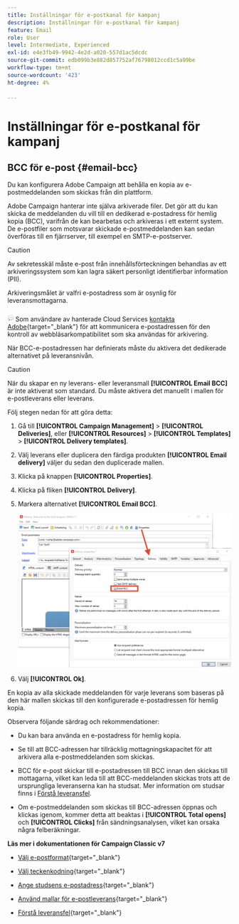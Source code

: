 ```yaml
---
title: Inställningar för e-postkanal för kampanj
description: Inställningar för e-postkanal för kampanj
feature: Email
role: User
level: Intermediate, Experienced
exl-id: e4e3fb49-9942-4e2d-a020-557d1ac5dcdc
source-git-commit: edb099b3e882d857752af76798012ccd1c5a99be
workflow-type: tm+mt
source-wordcount: '423'
ht-degree: 4%

---
```


# Inställningar för e-postkanal för kampanj

## BCC för e-post {#email-bcc}

<!--
>[!NOTE]
>
>This capability is available starting Campaign v8.3. To check your version, refer to [this section](../start/compatibility-matrix.md#how-to-check-your-campaign-version-and-buildversion)-->

Du kan konfigurera Adobe Campaign att behålla en kopia av e-postmeddelanden som skickas från din plattform.

Adobe Campaign hanterar inte själva arkiverade filer. Det gör att du kan skicka de meddelanden du vill till en dedikerad e-postadress för hemlig kopia (BCC), varifrån de kan bearbetas och arkiveras i ett externt system. De e-postfiler som motsvarar skickade e-postmeddelanden kan sedan överföras till en fjärrserver, till exempel en SMTP-e-postserver.

>[!CAUTION]
>
>Av sekretesskäl måste e-post från innehållsförteckningen behandlas av ett arkiveringssystem som kan lagra säkert personligt identifierbar information (PII).

Arkiveringsmålet är valfri e-postadress som är osynlig för leveransmottagarna.

![](../assets/do-not-localize/speech.png)  Som användare av hanterade Cloud Services [kontakta Adobe](../start/campaign-faq.md#support){target="_blank"} för att kommunicera e-postadressen för den kontroll av webbläsarkompatibilitet som ska användas för arkivering.

När BCC-e-postadressen har definierats måste du aktivera det dedikerade alternativet på leveransnivån.

>[!CAUTION]
>
>När du skapar en ny leverans- eller leveransmall **[!UICONTROL Email BCC]** är inte aktiverat som standard. Du måste aktivera det manuellt i mallen för e-postleverans eller leverans.


Följ stegen nedan för att göra detta:

1. Gå till **[!UICONTROL Campaign Management]** > **[!UICONTROL Deliveries]**, eller **[!UICONTROL Resources]** > **[!UICONTROL Templates]** > **[!UICONTROL Delivery templates]**.
1. Välj leverans eller duplicera den färdiga produkten **[!UICONTROL Email delivery]** väljer du sedan den duplicerade mallen.
1. Klicka på knappen **[!UICONTROL Properties]**.
1. Klicka på fliken **[!UICONTROL Delivery]**.  
1. Markera alternativet **[!UICONTROL Email BCC]**.

   ![](assets/email-bcc.png)

1. Välj **[!UICONTROL Ok]**.

En kopia av alla skickade meddelanden för varje leverans som baseras på den här mallen skickas till den konfigurerade e-postadressen för hemlig kopia.

Observera följande särdrag och rekommendationer:

* Du kan bara använda en e-postadress för hemlig kopia.

* Se till att BCC-adressen har tillräcklig mottagningskapacitet för att arkivera alla e-postmeddelanden som skickas.

* BCC för e-post <!--with Enhanced MTA--> skickar till e-postadressen till BCC innan den skickas till mottagarna, vilket kan leda till att BCC-meddelanden skickas trots att de ursprungliga leveranserna kan ha studsat. Mer information om studsar finns i [Förstå leveransfel](../send/delivery-failures.md).

* Om e-postmeddelanden som skickas till BCC-adressen öppnas och klickas igenom, kommer detta att beaktas i **[!UICONTROL Total opens]** och **[!UICONTROL Clicks]** från sändningsanalysen, vilket kan orsaka några felberäkningar.

<!--Only successfully sent emails are taken in account, bounces are not.-->

**Läs mer i dokumentationen för Campaign Classic v7**

* [Välj e-postformat](https://experienceleague.adobe.com/docs/campaign-classic/using/sending-messages/sending-emails/sending-an-email/email-parameters.html#selecting-message-formats){target="_blank"}

* [Välj teckenkodning](https://experienceleague.adobe.com/docs/campaign-classic/using/sending-messages/sending-emails/sending-an-email/email-parameters.html#character-encoding){target="_blank"}

* [Ange studsens e-postadress](https://experienceleague.adobe.com/docs/campaign-classic/using/sending-messages/sending-emails/sending-an-email/email-parameters.html#managing-bounce-emails){target="_blank"}

* [Använd mallar för e-postleverans](https://experienceleague.adobe.com/docs/campaign-classic/using/sending-messages/using-delivery-templates/about-templates.html){target="_blank"}

* [Förstå leveransfel](https://experienceleague.adobe.com/docs/campaign-classic/using/sending-messages/monitoring-deliveries/understanding-delivery-failures.html){target="_blank"}

